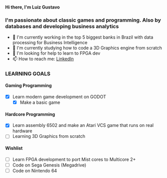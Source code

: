 #### Hi there, I'm Luiz Gustavo 

### I'm passionate about classic games and programming. Also by databases and developing business analytics

- 🔭 I'm currently working in the top 5 biggest banks in Brazil with data processing for Business Intelligence
- 🌱 I'm currently studying how to code a 3D Graphics engine from scratch
- 🤔 I'm looking for help to learn to FPGA dev
- 📫 How to reach me: <a href="https://www.linkedin.com/in/luiz-gustavo-almeida/">LinkedIn</a>

### LEARNING GOALS

#### Gaming Programming
- [x] Learn modern game development on GODOT
  - [x] Make a basic game

#### Hardcore Programming
- [x] Learn assembly 6502 and make an Atari VCS game that runs on real hardware
- [ ] Learning 3D Graphics from scratch

#### Wishlist
- [ ] Learn FPGA development to port Mist cores to Multicore 2+
- [ ] Code on Sega Genesis (Megadrive)
- [ ] Code on Nintendo 64

